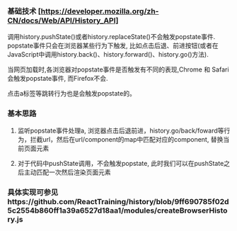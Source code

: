 ### 基础技术 [https://developer.mozilla.org/zh-CN/docs/Web/API/History_API]
调用history.pushState()或者history.replaceState()不会触发popstate事件. popstate事件只会在浏览器某些行为下触发, 比如点击后退、前进按钮(或者在JavaScript中调用history.back()、history.forward()、history.go()方法).

当网页加载时,各浏览器对popstate事件是否触发有不同的表现,Chrome 和 Safari会触发popstate事件, 而Firefox不会.

点击a标签等跳转行为也是会触发popstate的。
### 基本思路
1. 监听popstate事件处理a, 浏览器点击后退前进，history.go/back/foward等行为，拦截url，然后在url/component的map中匹配对应的component, 替换当前页面元素

2. 对于代码中pushState调用，不会触发popstate, 此时我们可以在pushState之后主动匹配一次然后渲染页面元素


### 具体实现可参见https://github.com/ReactTraining/history/blob/9ff690785f02d5c2554b860ff1a39a6527d18aa1/modules/createBrowserHistory.js